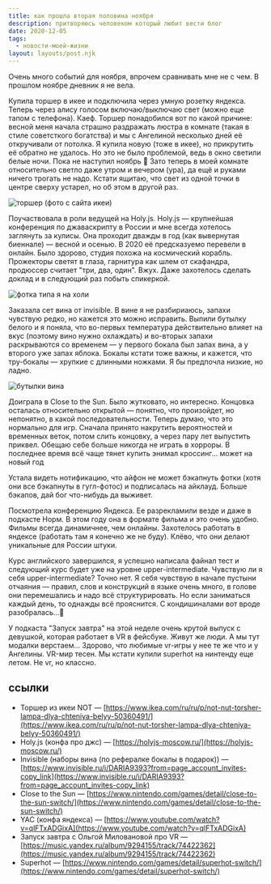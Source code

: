 ```yaml
---
title: как прошла вторая половина ноября
description: притворяюсь человеком который любит вести блог
date: 2020-12-05
tags:
  - новости-моей-жизни
layout: layouts/post.njk
---
```


Очень много событий для ноября, впрочем сравнивать мне не с чем. В прошлом ноябре дневник я не вела.

Купила торшер в икее и подключила через умную розетку яндекса. Теперь через алису голосом включаю/выключаю свет (можно еще тапом с телефона). Каеф. 
Торшер понадобился вот по какой причине: весной меня начала страшно раздражать люстра в комнате (такая в стиле советсткого богатства) и мы с Ангелиной несколько дней её откручивали от потолка. Я купила новую (тоже в икее), но прикрутить её обратно не удалось. Но это не было проблемой, ведь в окно светили белые ночи. Пока не наступил ноябрь 🌃 
Зато теперь в моей комнате относительно светло даже утром и вечером (ура), да ещё и руками ничего трогать не надо. Кстати ящитаю, что свет из одной точки в центре сверху устарел, но об этом в другой раз.

![торшер (фото с сайта икеи)](https://www.ikea.com/ru/ru/images/products/not-nut-torsher-lampa-dlya-chteniya-belyy__0879610_PE611351_S5.JPG?f=g)

Поучаствовала в роли ведущей на Holy.js. Holy.js — крупнейшая конференция по джаваскрипту в России и мне всегда хотелось заглянуть за кулисы. Она проходит дважды в год (как вывернутая биеннале) — весной и осенью. В 2020 её предсказуемо перевели в онлайн. Было здорово, студия похожа на космический корабль. Прожекторы светят в глаза, гарнитура как шлем от скафандра, продюссер считает "три, два, один". Вжух. Даже захотелось сделать доклад и в следующий раз побыть спикеркой.

![фотка типа я на холи](../../../img/holyjs20202.jpg)

Заказала сет вина от invisible. В вине я не разбириаюсь, запахи чувствую редко, но кажется это можно исправить. Выпили бутылку белого и я поняла, что во-первых температура действительно влияет на вкус (поэтому вино нужно охлаждать) и во-вторых запахи раскрываются со временем — у первого бокала был запах вина, а у второго уже запах яблока. Бокалы кстати тоже важны, и кажется, что тру-бокалы — хрупкие с длинными ножками. Я бы предпочла низкие, но ладно.

![бутылки вина](https://www.invisible.ru/media/cache/photos/2020/11/11/vysokosnyi2.7_2480x1460_image_2.png)

Доиграла в Close to the Sun. Было жутковато, но интересно. Концовка осталась относительно открытой — понятно, что произойдет, но непонятно, в какой последовательности. Теперь думаю, что это нормально для игр. Сначала принято накрутить вероятностей и временных веток, потом слить концовку, а через пару лет выпустить приквел. Обещаю себе больше никогда не играть в хорроры.
В последнее время всё чаще тянет купить энимал кроссинг... может на новый год

Устала видеть нотификацию, что айфон не может бэкапнуть фотки (хотя они все бэкапнуты в гугл-фотос) и подписалась на айклауд. Больше бэкапов, дай бог что-нибудь да выживет. 

Посмотрела конференцию Яндекса. Ее разрекламили везде и даже в подкасте Норм. В этом году она в формате фильма и это очень удобно. Фильмы всегда динамичнее, чем онлайны. Захотелось работать в яндексе (работать там я конечно же не буду). Клёво, что они делают уникальные для России штуки.

Курс английского завершился, я успешно написала файнал тест и следующий курс будет уже на уровне upper-intermediate. Чувствую ли я себя upper-intermediate? Точно нет. Я себя чувствую в начале пустыни отчаяния — правил, слов и конструкций в языке очень много, в голове они перемешались и надо всё структурировать. Но если заниматься каждый день, то однажды всё прояснится. С кондишиналами вот вроде разобралась...🙁

У подкаста "Запуск завтра" на этой неделе очень крутой выпуск с девушкой, которая работает в VR в фейсбуке. Живут же люди. А мы тут модалки верстаем...
Здорово, что любимые vr-игры у нее те же что и у Ангелины. VR-мир тесен. Мы кстати купили superhot на нинтенду еще летом. Не vr, но классно.



## ссылки
- Торшер из икеи NOT — [https://www.ikea.com/ru/ru/p/not-nut-torsher-lampa-dlya-chteniya-belyy-50360491/](https://www.ikea.com/ru/ru/p/not-nut-torsher-lampa-dlya-chteniya-belyy-50360491/)
- Holy.js (конфа про джс) — [https://holyjs-moscow.ru/](https://holyjs-moscow.ru/)
- Invisible (наборы вина (по рефералке бокалы в подарок)) — [https://www.invisible.ru/i/DARIA9393?from=page_account_invites-copy_link](https://www.invisible.ru/i/DARIA9393?from=page_account_invites-copy_link)
- Close to the Sun — [https://www.nintendo.com/games/detail/close-to-the-sun-switch/](https://www.nintendo.com/games/detail/close-to-the-sun-switch/)
- YAC (конфа яндекса) — [https://www.youtube.com/watch?v=qlFTxADGixA](https://www.youtube.com/watch?v=qlFTxADGixA)
- Запуск завтра с Ольгой Миловановой про VR — [https://music.yandex.ru/album/9294155/track/74422362](https://music.yandex.ru/album/9294155/track/74422362)
- Superhot — [https://www.nintendo.com/games/detail/superhot-switch/](https://www.nintendo.com/games/detail/superhot-switch/)



